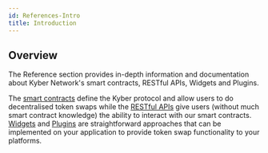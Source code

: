 ```yaml
---
id: References-Intro
title: Introduction
---
```

## Overview
The Reference section provides in-depth information and documentation about Kyber Network's smart contracts, RESTful APIs, Widgets and Plugins.

The [smart contracts](references-kybernetworkproxy.md) define the Kyber protocol and allow users to do decentralised token swaps while the [RESTful APIs](references-restfulapioverview.md) give users (without much smart contract knowledge) the ability to interact with our smart contracts. [Widgets](references-widgetsoverview.md) and [Plugins](references-pluginsoverview.md) are straightforward approaches that can be implemented on your application to provide token swap functionality to your platforms.
